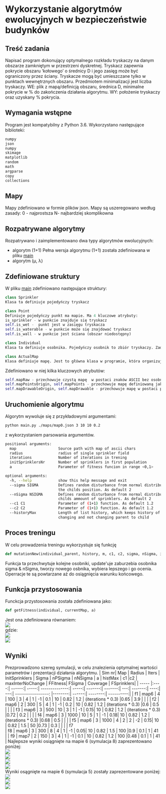 # Wykorzystanie algorytmów ewolucyjnych w bezpieczeństwie budynków
## Treść zadania
Napisać program dokonujący optymalnego rozkładu tryskaczy na danym obszarze zamkniętym w przestrzeni dyskretnej. 
Tryskacz zapewnia pokrycie obszaru ‘kołowego’ o średnicy D i jego zasięg może być ograniczony przez ściany. 
Tryskacze mogą być umieszczane tylko w punktach wewnętrznych obszaru. Przedmiotem minimalizacji jest liczba tryskaczy. 
WE: plik z mapą/definicją obszaru, średnica D, minimalne pokrycie w % do zakończenia działania algorytmu. 
WY: położenie tryskaczy oraz uzyskany % pokrycia.

## Wymagania wstępne
Program jest kompatybilny z Python 3.6.
Wykorzystano następujące biblioteki:
```python
numpy
json
numpy
skimage
matplotlib
random 
math
argparse
copy
collections
```
## Mapy
Mapy zdefiniowano w formie plików json. Mapy są uszeregowano według zasady: 0 - najprostsza N- najbardziej skomplikowna
## Rozpatrywane algorytmy
Rozpatrywano i zaimplementowano dwa typy algorytmów ewolucyjnych:
* algorytm (1+1)
Pełna wersja algorytmu (1+1) została zdefiniowana w pliku [main](./main.py)
* algorytm (μ, λ)

## Zdefiniowane struktury
W pliku [main](./main.py) zdefiniowano następujące struktury:
```python
class Sprinkler
Klasa ta definiuje pojedyńczy tryskacz
```
```python
class Point
Definiuje pojedyńczy punkt ma mapie. Ma 4 kluczowe atrybuty:
is_sprinkler - w punkcie znajduje się tryskacz
self.is_wet -  punkt jest w zasięgu tryskacza
self.is_waterable - w punkcie może się znajdować tryskacz
self.is_wall - w punkcie jest ściana (obszar niedostępny)
```
```python 
class Individual
Klasa ta definiuje osobnika. Pojedyńczy osobnik to zbiór tryskaczy. Zadaniem algorytmu jest znalezienie najlepszego osobnika w procesie ewolucji (Problem sprowadza się więc do znalezienia optymalnego rozłożenia tryskaczy).
```
```python 
class ActualMap
Klasa definiuje mapę. Jest to główna klasa w programie, która organizuje działanie algorytmu.
```
Zdefiniowano w niej kilka kluczowych atrybutów:
```python
self.mapRaw - przechowuje czystą mapę  w postaci znaków ASCII bez osobnika
self.mapPointsOrigin, self.mapPoints - przechowuje mapę definiowaną jako zbiór obiektów typu Points
self.mapDrawableOrigin, self.mapDrawable - przechowuje mapę w postaci przystosowanej do wyświetlania przez matplotlib 
``` 
## Uruchomienie algorytmu
Algorytm wywoluje się z przykładowymi argumentami:
```sh
python main.py ./maps/map0.json 3 10 10 0.2
```
 z wykorzystaniem parsowania argumentów.
```sh
positional arguments:
  map                   Source path with map of ascii chars
  radius                radius of single sprinkler field
  iterations            Number of iterations in trening
  initSprinklersNr      Number of sprinklers in first population
  a                     Parameter of fitness funcion in range <0,1>

optional arguments:
  -h, --help            show this help message and exit
  --sigma SIGMA         Defines random disturbance from normal distribution of
                        the childs position. As default 2
  --nSigma NSIGMA       Defines random disturbance from normal distribution of
                        childs ammount of sprinklers. As default 2
  --c1 C1               Parameter of (1+1) function. As default 1.2
  --c2 C2               Parameter of (1+1) function. As default 1.2
  --historyMax          Length of list history, which keeps history of
                        changing and not changing parent to child
```
## Proces treningu
W celu prowadzenia treningu wykorzystuje się funkcję 
```python
def mutationNew(individual_parent, history, m, c1, c2, sigma, nSigma, iterationIndex, actualMap, a)
```
Funkcja ta przechwytuje kolejne osobniki, update'uje zaburzebia osobnika sigma & nSigma, tworzy nowego osbnika, wybiera lepszego i go ocenia.
Operracje te są powtarzane aż do osiągnięcia warunku końcowego.

## Funkcja przystosowania
Funckcja przystosowania została zdefiniowana jako:
```python
def getFitness(individual, currentMap, a)
```
Jest ona zdefiniowana równaniem: <br/>
![](equations/fitnessFunction.png)  <br/>
gdzie:<br/>
![](equations/sprinklersMap.png)<br/>
![](equations/coverageMap.png)<br/>

## Wyniki
Prezprowadzono szereg symulacji, w celu znalezienia optymalnej wartości parametrów i prezentacji działania algorytmu.
| Sim nr| Map  | Radius | Iters | InitSprinklers | Sigma | nPSigma | nNSigma | a   | histMax | c1   |c2   | maxInterNoChange   | FFitness| FSigma | Coverage | FSprinklers|
| ----- |:----:| ------:| -----:| --------------:| -----:| -------:| -------:| ---:| -------:| ----:| ---:| -----------------: |--------:| ------:| --------:| ----------:|
| f1    | map6 |    4   |  100  |      3         |   4   | 1       | -1      | 0.1 | 10      | 0.82 | 1.2 | (iterations * 0.3) |0.65     | 3.9    |          |            |
| f2    | map6 |    2   |  300  |      5         |   4   | 1       | -1      | 0.2 | 10      | 0.82 | 1.2 | (iterations * 0.3) |0.6      | 0.5    |          |            |
| f3    | map6 |    3   |  500  |      10        |   3   | 1       | -1      | 0.15| 10      | 0.82 | 1.2 | (iterations * 0.3) |0.72     | 0.2    |          |            |
| f4    | map6 |    3   |  1000 |      10        |   5   | 1       | -1      | 0.18| 10      | 0.82 | 1.2 | (iterations * 0.3) |0.68     | 0.5    |          |            |
| f5    | map6 |    3   |  1000 |      4         |   2   | 2       | -2      | 0.15| 10      | 0.82 | 1.5 | 50                 |0.73     | 0.3    |          |            |
| f7    
| f8    | map6 |    3   |  300  |      8         |   4   | 1       | -1      | 0.05| 10      | 0.82 | 1.5 | 100                |0.9      | 0.1    |  1       |     41     |
| f9    | map7 |    2   |  150  |      3         |   4   | 1       | -1      | 0.1 | 10      | 0.82 | 1.2 | 100                |0.48     | 0.1    |  1       |     41     |
Najlepsze wyniki osiągnięte na mapie 6 (symulacja 8) zaprezentowano poniżej: <br/>
![](Doc/f8/first_10.png)<br/>
![](Doc/f8/last_10.png)<br/>
![](Doc/f8/plot1.png)<br/>
![](Doc/f8/plot2.png)<br/>
Wyniki osągnięte na mapie 6 (symulacja 5) zostały zaprezentowane poniżej: <br/>
![](Doc/f5/first_10.png)<br/>
![](Doc/f5/last_10.png)<br/>
![](Doc/f5/plot.png)<br/>